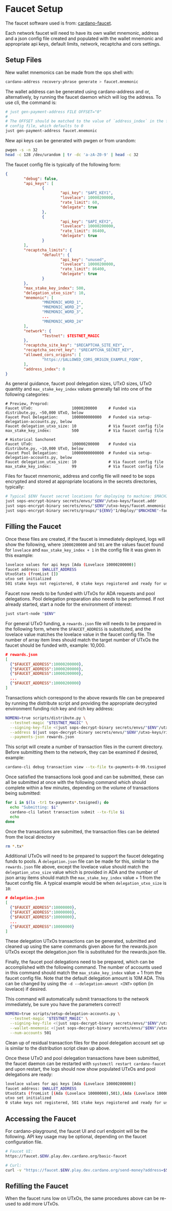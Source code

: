 # Faucet Setup

The faucet software used is from:
[cardano-faucet](https://github.com/input-output-hk/cardano-faucet).

Each network faucet will need to have its own wallet mnemonic, address and a
json config file created and populated with the wallet mnemonic and appropriate
api keys, default limits, network, recaptcha and cors settings.

## Setup Files
New wallet mnemonics can be made from the ops shell with:
```bash
cardano-address recovery-phrase generate > faucet.mnemonic
```

The wallet address can be generated using cardano-address and or,
alternatively, by running the faucet daemon which will log the address.  To use
cli, the command is:
```bash
# just gen-payment-address FILE OFFSET="0"
#
# The OFFSET should be matched to the value of `address_index` in the faucet
# config file, which defaults to 0
just gen-payment-address faucet.mnemonic
```

New api keys can be generated with pwgen or from urandom:
```bash
pwgen -s -n 32
head -c 128 /dev/urandom | tr -dc 'a-zA-Z0-9' | head -c 32
```

The faucet config file is typically of the following form:
```json
{
        "debug": false,
        "api_keys": [
                {
                        "api_key": "$API_KEY1",
                        "lovelace": 10000200000,
                        "rate_limit": 60,
                        "delegate": true
                },
                {
                        "api_key": "$API_KEY2",
                        "lovelace": 10000200000,
                        "rate_limit": 86400,
                        "delegate": true
                }
        ],
        "recaptcha_limits": {
                "default": {
                        "api_key": "unused",
                        "lovelace": 10000200000,
                        "rate_limit": 86400,
                        "delegate": true
                }
        },
        "max_stake_key_index": 500,
        "delegation_utxo_size": 10,
        "mnemonic": [
                "MNEMONIC_WORD_1",
                "MNEMONIC_WORD_2",
                "MNEMONIC_WORD_3",
                ...
                "MNEMONIC_WORD_24"
        ],
        "network": {
                "Testnet": $TESTNET_MAGIC
        },
        "recaptcha_site_key": "$RECAPTCHA_SITE_KEY",
        "recaptcha_secret_key": "$RECAPTCHA_SECRET_KEY",
        "allowed_cors_origins": [
                "https://$ALLOWED_CORS_ORIGIN_EXAMPLE_FQDN",
        ],
        "address_index": 0
}
```

As general guidance, faucet pool delegation sizes, UTxO sizes, UTxO quantity
and `max_stake_key_index` values generally fall into one of the following
categories:
```
# Preview, Preprod:
Faucet UTxO:                 10000200000     # Funded via distribute.py, ~50,000 UTxO, below
Faucet Pool Delegation:      1000000000000   # Funded via setup-delegation-accounts.py, below
Faucet delegation_utxo_size: 10              # Via faucet config file
max_stake_key_index:         500             # Via faucet config file

# Historical Sanchonet
Faucet UTxO:                 100000200000    # Funded via distribute.py, ~10,000 UTxO, below
Faucet Pool Delegation:      10000000000000  # Funded via setup-delegation-accounts.py, below
Faucet delegation_utxo_size: 10              # Via faucet config file
max_stake_key_index:         99              # Via faucet config file
```

Files for faucet mnemonic, address and config file will need to be sops
encrypted and stored at appropriate locations in the secrets directories,
typically:
```bash
# Typical $ENV faucet secret locations for deploying to machine: $MACHINE
just sops-encrypt-binary secrets/envs/"$ENV"/utxo-keys/faucet.addr
just sops-encrypt-binary secrets/envs/"$ENV"/utxo-keys/faucet.mnemonic
just sops-encrypt-binary secrets/groups/"${ENV}"1/deploy/"$MACHINE"-faucet.json
```

## Filling the Faucet
Once these files are created, if the faucet is immediately deployed, logs will
show the following, where `10000200000` and `501` are the values faucet found
for `lovelace` and `max_stake_key_index + 1` in the config file it was given in
this example:
```bash
lovelace values for api keys [Ada (Lovelace 10000200000)]
faucet address: $WALLET_ADDRESS
UtxoStats (fromList [])
utxo set initialized
501 stake keys not registered, 0 stake keys registered and ready for use, 0 stake keys delegated to pools
```

Faucet now needs to be funded with UTxOs for ADA requests and pool delegations.
Pool delegation preparation also needs to be performed.  If not already
started, start a node for the environment of interest:
```bash
just start-node "$ENV"
```

For general UTxO funding, a `rewards.json` file will needs to be prepared in
the following form, where the `$FAUCET_ADDRESS` is substituted, and the
lovelace value matches the lovelace value in the faucet config file.  The
number of array item lines should match the target number of UTxOs the faucet
should be funded with, example: 10,000.
```json
# rewards.json
[
  {"$FAUCET_ADDRESS":10000200000},
  {"$FAUCET_ADDRESS":10000200000},
  {"$FAUCET_ADDRESS":10000200000},
  ...
  {"$FAUCET_ADDRESS":10000200000}
]
```

Transactions which correspond to the above rewards file can be prepeared by
running the distribute script and providing the appropriate decrypted
environment funding rich key and rich key address:
```bash
NOMENU=true scripts/distribute.py \
  --testnet-magic "$TESTNET_MAGIC" \
  --signing-key-file <(just sops-decrypt-binary secrets/envs/"$ENV"/utxo-keys/rich-utxo.skey) \
  --address $(just sops-decrypt-binary secrets/envs/"$ENV"/utxo-keys/rich-utxo.addr) \
  --payments-json rewards.json
```

This script will create a number of transaction files in the current directory.
Before submitting them to the network, they can be examined if desired,
example:
```bash
cardano-cli debug transaction view --tx-file tx-payments-0-99.txsigned
```

Once satisfied the transactions look good and can be submitted, these can all
be submitted at once with the following command which should complete within a
few minutes, depending on the volume of transactions being submitted:
```bash
for i in $(ls -tr1 tx-payments*.txsigned); do
  echo "Submitting: $i"
  cardano-cli latest transaction submit --tx-file $i
  echo
done
```

Once the transactions are submitted, the transaction files can be deleted from
the local directory
```bash
rm *.tx*
```

Additional UTxOs will need to be prepared to support the faucet delegating funds to
pools.  A `delegation.json` file can be made for this, similar to the
`rewards.json` file above, except the lovelace value should match the
`delegation_utxo_size` value which is provided in ADA and the number of json
array items should match the `max_stake_key_index` value + 1 from the faucet config
file.  A typical example would be when `delegation_utxo_size` is `10`:
```json
# delegation.json
[
  {"$FAUCET_ADDRESS":10000000},
  {"$FAUCET_ADDRESS":10000000},
  {"$FAUCET_ADDRESS":10000000},
  ...
  {"$FAUCET_ADDRESS":10000000}
]
```

These delegation UTxOs transactions can be generated, submitted and cleaned up
using the same commands given above for the rewards.json UTxOs except the
delegation.json file is substituted for the rewards.json file.

Finally, the faucet pool delegations need to be prepared, which can be
accomplished with the following command.  The number of accounts used in this
command should match the `max_stake_key_index` value + 1 from the faucet config
file.  Note that the default delegation amount is 10M ADA.  This can be changed
by using the `-d --delegation-amount <INT>` option (in lovelace) if desired.

This command will automatically submit transactions to the network immediately,
be sure you have the parameters correct!
```bash
NOMENU=true scripts/setup-delegation-accounts.py \
  --testnet-magic "$TESTNET_MAGIC" \
  --signing-key-file <(just sops-decrypt-binary secrets/envs/"$ENV"/utxo-keys/rich-utxo.skey) \
  --wallet-mnemonic <(just sops-decrypt-binary secrets/envs/"$ENV"/utxo-keys/faucet.mnemonic) \
  --num-accounts 501
```

Clean up of residual transaction files for the pool delegation account set up
is similar to the distribution script clean up above.

Once these UTxO and pool delegation transactions have been submitted, the
faucet daemon can be restarted with `systemctl restart cardano-faucet` and upon
restart, the logs should now show populated UTxOs and pool delegations are
ready:
```bash
lovelace values for api keys [Ada (Lovelace 10000200000)]
faucet address: $WALLET_ADDRESS
UtxoStats (fromList [(Ada (Lovelace 10000000),501),(Ada (Lovelace 10000200000),10000)])
utxo set initialized
0 stake keys not registered, 501 stake keys registered and ready for use, 0 stake keys delegated to pools
```

## Accessing the Faucet
For cardano-playground, the faucet UI and curl endpoint will be the following.
API key usage may be optional, depending on the faucet configuration file.
```bash
# Faucet UI:
https://faucet.$ENV.play.dev.cardano.org/basic-faucet

# Curl:
curl -v "https://faucet.$ENV.play.dev.cardano.org/send-money?address=$SEND_ADDRESS&api_key=$API_KEY"
```

## Refilling the Faucet
When the faucet runs low on UTxOs, the same procedures above can be re-used to add more UTxOs.
